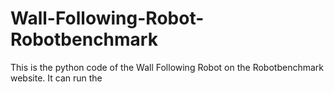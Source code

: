 # Wall-Following-Robot-Robotbenchmark
This is the python code of the Wall Following Robot on the Robotbenchmark website. It can run the 

